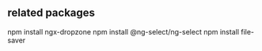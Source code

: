 ## related packages
npm install ngx-dropzone
npm install @ng-select/ng-select
npm install file-saver
